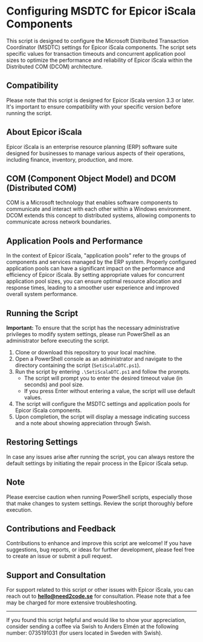 # Configuring MSDTC for Epicor iScala Components

This script is designed to configure the Microsoft Distributed Transaction Coordinator (MSDTC) settings for Epicor iScala components. The script sets specific values for transaction timeouts and concurrent application pool sizes to optimize the performance and reliability of Epicor iScala within the Distributed COM (DCOM) architecture.

## Compatibility

Please note that this script is designed for Epicor iScala version 3.3 or later. It's important to ensure compatibility with your specific version before running the script.

## About Epicor iScala

Epicor iScala is an enterprise resource planning (ERP) software suite designed for businesses to manage various aspects of their operations, including finance, inventory, production, and more.

## COM (Component Object Model) and DCOM (Distributed COM)

COM is a Microsoft technology that enables software components to communicate and interact with each other within a Windows environment. DCOM extends this concept to distributed systems, allowing components to communicate across network boundaries.

## Application Pools and Performance

In the context of Epicor iScala, "application pools" refer to the groups of components and services managed by the ERP system. Properly configured application pools can have a significant impact on the performance and efficiency of Epicor iScala. By setting appropriate values for concurrent application pool sizes, you can ensure optimal resource allocation and response times, leading to a smoother user experience and improved overall system performance.

## Running the Script

**Important:** To ensure that the script has the necessary administrative privileges to modify system settings, please run PowerShell as an administrator before executing the script.

1. Clone or download this repository to your local machine.
2. Open a PowerShell console as an administrator and navigate to the directory containing the script (`SetiScalaDTC.ps1`).
3. Run the script by entering `.\SetiScalaDTC.ps1` and follow the prompts.
   - The script will prompt you to enter the desired timeout value (in seconds) and pool size.
   - If you press Enter without entering a value, the script will use default values.
4. The script will configure the MSDTC settings and application pools for Epicor iScala components.
5. Upon completion, the script will display a message indicating success and a note about showing appreciation through Swish.

## Restoring Settings

In case any issues arise after running the script, you can always restore the default settings by initiating the repair process in the Epicor iScala setup.

## Note

Please exercise caution when running PowerShell scripts, especially those that make changes to system settings. Review the script thoroughly before execution.

## Contributions and Feedback

Contributions to enhance and improve this script are welcome! If you have suggestions, bug reports, or ideas for further development, please feel free to create an issue or submit a pull request.

## Support and Consultation

For support related to this script or other issues with Epicor iScala, you can reach out to **hello@need2code.se** for consultation. Please note that a fee may be charged for more extensive troubleshooting.


---

If you found this script helpful and would like to show your appreciation, consider sending a coffee via Swish to Anders Elmén at the following number: 0735191031 (for users located in Sweden with Swish).
